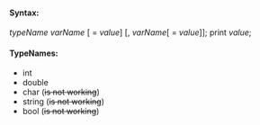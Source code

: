 #### Syntax:
_typeName_ _varName_ [ = _value_] [, _varName_[ = _value_]];
print _value_;


#### TypeNames:
- int
- double
- char    (~~is not working~~)
- string  (~~is not working~~)
- bool    (~~is not working~~)
